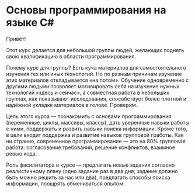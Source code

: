 #  Основы программирования на языке C#

Привет!

Этот курс делается для небольшой группы людей,
желающих поднять свою квалификацию в области программирования.

Почему курс для группы? Есть куча материалов для самостоятельного
изучения тех или иных технологий. Но по разным причинам изучение этих
материалов откладывается «на потом». Обучение одновременно с другими людьми
позволяет мотивировать себя на изучение нужных технологий «здесь и сейчас»,
а совместная работа в небольших группах, как показывают исследования,
способствует более плотной и надёжной укладке материалов в голове. Проверим.

Цель этого курса — познакомить с основами программирования
(переменные, циклы, массивы, классы), дать уверенные навыки
работы с ними, поддержать и развить навыки поиска
информации. Кроме того, в цели входит поддержка
и развитие навыков групповой гработы. Как ни странно,
современное программирование — это на 80% групповая работа:
согласование требований, решение конфликтов, взаимное ревью кода.

Роль фасилитатора в курсе — предлагать новые задания согласно
реалистичному плану (одно задание раз в два дня; задание должно быть можно
решить за час или два), предлагать способы поиска информации,
поощрять обмениваться опытом.
